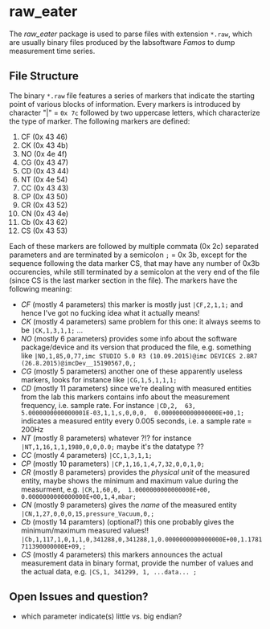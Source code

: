 
# raw_eater

The _raw_eater_ package is used to parse files with extension `*.raw`, which 
are usually binary files produced by the labsoftware _Famos_ to dump measurement
time series.

## File Structure

The binary `*.raw` file features a series of markers that indicate the starting
point of various blocks of information. Every markers is introduced by character
"|" = `0x 7c` followed by two uppercase letters, which characterize the type of 
marker. The following markers are defined:
  
1. CF (0x 43 46)
1. CK (0x 43 4b)
1. NO (0x 4e 4f)
1. CG (0x 43 47)
1. CD (0x 43 44)
1. NT (0x 4e 54)
1. CC (0x 43 43)
1. CP (0x 43 50)
1. CR (0x 43 52)
1. CN (0x 43 4e)
1. Cb (0x 43 62)
1. CS (0x 43 53)

Each of these markers are followed by multiple commata (0x 2c) separated parameters
and are terminated by a semicolon `;` = 0x 3b, except for the sequence following 
the data marker CS, that may have any number of 0x3b occurencies, while still
terminated by a semicolon at the very end of the file (since CS is the last marker
section in the file). The markers have the following meaning:

- *CF* (mostly 4 parameters) 
       this marker is mostly just `|CF,2,1,1;` and hence I've got no fucking 
       idea what it actually means! 
- *CK* (mostly 4 parameters)
       same problem for this one: it always seems to be `|CK,1,3,1,1;` ...  
- *NO* (mostly 6 parameters)
       provides some info about the software package/device and its version that 
       produced the file, e.g. something like 
       `|NO,1,85,0,77,imc STUDIO 5.0 R3 (10.09.2015)@imc DEVICES 2.8R7 (26.8.2015)@imcDev__15190567,0,;`
- *CG* (mostly 5 parameters)
       another one of these apparently useless markers, looks for instance like 
       `|CG,1,5,1,1,1;`
- *CD* (mostly 11 parameters)
       since we're dealing with measured entities from the lab this markers contains
       info about the measurement frequency, i.e. sample rate. For instance
       `|CD,2,  63,  5.0000000000000001E-03,1,1,s,0,0,0,  0.0000000000000000E+00,1;`
       indicates a measured entity every 0.005 seconds, i.e. a sample rate = 200Hz
- *NT* (mostly 8 parameters)
        whatever ?!? for instance `|NT,1,16,1,1,1980,0,0,0.0;` 
         maybe it's the datatype ??
- *CC*  (mostly 4 parameters)
        `|CC,1,3,1,1;`
- *CP*  (mostly 10 parameters)
        `|CP,1,16,1,4,7,32,0,0,1,0;`
- *CR*  (mostly 8 parameters)
         provides the _physical unit_ of the measured entity, maybe shows the
         minimum and maximum value during the measurment, e.g.
        `|CR,1,60,0,  1.0000000000000000E+00,  0.0000000000000000E+00,1,4,mbar;`
- *CN*  (mostly 9 parameters)
         gives the _name_ of the measured entity
        `|CN,1,27,0,0,0,15,pressure_Vacuum,0,;` 
- *Cb*  (mostly 14 paramters) (optional?)
        this one probably gives the minimum/maximum measured values!!
        `|Cb,1,117,1,0,1,1,0,341288,0,341288,1,0.0000000000000000E+00,1.1781711390000000E+09,;`
- *CS*  (mostly 4 parameters)
        this markers announces the actual measurement data in binary format, 
        provide the number of values and the actual data, 
        e.g. `|CS,1, 341299, 1, ...data... ;`

## Open Issues and question?

- which parameter indicate(s) little vs. big endian?



